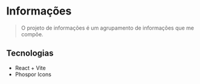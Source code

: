 # Informações

> O projeto de informações é um agrupamento de informações que me compõe.

## Tecnologias

- React + Vite
- Phospor Icons